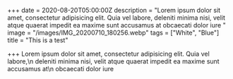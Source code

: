 +++
date = 2020-08-20T05:00:00Z
description = "Lorem ipsum dolor sit amet, consectetur adipisicing elit. Quia vel labore,     deleniti minima nisi, velit atque quaerat impedit ea maxime sunt accusamus at     obcaecati dolor iure "
image = "/images/IMG_20200710_180256.webp"
tags = ["White", "Blue"]
title = "This is a test"

+++
Lorem ipsum dolor sit amet, consectetur adipisicing elit. Quia vel labore,\n    deleniti minima nisi, velit atque quaerat impedit ea maxime sunt accusamus at\n    obcaecati dolor iure 